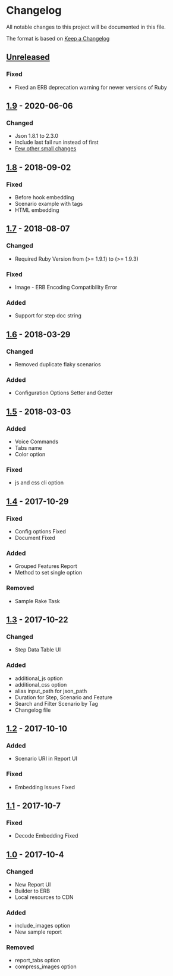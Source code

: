 # Changelog
All notable changes to this project will be documented in this file.

The format is based on [Keep a Changelog](http://keepachangelog.com/en/1.0.0/)

## [Unreleased](https://github.com/rajatthareja/ReportBuilder/compare/v1.9...master)

### Fixed
  - Fixed an ERB deprecation warning for newer versions of Ruby

## [1.9](https://github.com/rajatthareja/ReportBuilder/compare/v1.8...v1.9) - 2020-06-06
### Changed
- Json 1.8.1 to 2.3.0
- Include last fail run instead of first
- [Few other small changes](https://github.com/rajatthareja/ReportBuilder/compare/v1.8...v1.9)

## [1.8](https://github.com/rajatthareja/ReportBuilder/compare/v1.7...v1.8) - 2018-09-02
### Fixed
- Before hook embedding
- Scenario example with tags
- HTML embedding

## [1.7](https://github.com/rajatthareja/ReportBuilder/compare/v1.6...v1.7) - 2018-08-07
### Changed
- Required Ruby Version from (>= 1.9.1) to (>= 1.9.3)
### Fixed
- Image - ERB Encoding Compatibility Error
### Added
- Support for step doc string

## [1.6](https://github.com/rajatthareja/ReportBuilder/compare/v1.5...v1.6) - 2018-03-29
### Changed
- Removed duplicate flaky scenarios
### Added
- Configuration Options Setter and Getter  

## [1.5](https://github.com/rajatthareja/ReportBuilder/compare/v1.4...v1.5) - 2018-03-03
### Added
- Voice Commands
- Tabs name
- Color option
### Fixed
- js and  css cli option

## [1.4](https://github.com/rajatthareja/ReportBuilder/compare/v1.3...v1.4) - 2017-10-29
### Fixed
- Config options Fixed
- Document Fixed

### Added
- Grouped Features Report
- Method to set single option

### Removed
- Sample Rake Task 

## [1.3](https://github.com/rajatthareja/ReportBuilder/compare/v1.2...v1.3) - 2017-10-22
### Changed
- Step Data Table UI

### Added
- additional_js option
- additional_css option
- alias input_path for json_path 
- Duration for Step, Scenario and Feature
- Search and Filter Scenario by Tag 
- Changelog file

## [1.2](https://github.com/rajatthareja/ReportBuilder/compare/v1.1...v1.2) - 2017-10-10
### Added
- Scenario URI in Report UI

### Fixed
- Embedding Issues Fixed

## [1.1](https://github.com/rajatthareja/ReportBuilder/compare/v1.0...v1.1) - 2017-10-7
### Fixed
- Decode Embedding Fixed

## [1.0](https://github.com/rajatthareja/ReportBuilder/compare/v0.1.6...v1.0) - 2017-10-4
### Changed
- New Report UI
- Builder to ERB
- Local resources to CDN

### Added
- include_images option
- New sample report

### Removed
- report_tabs option
- compress_images option
